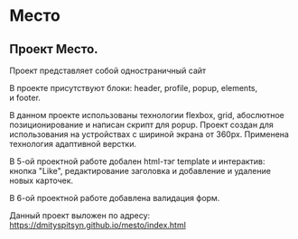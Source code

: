 # Mесто

## Проект Место.

Проект представляет собой одностраничный сайт  

В проекте присутствуют блоки: header, profile, popup, elements,  
и footer.

В данном проекте использованы технологии flexbox, grid, абослютное позиционирование и написан скрипт для popup. Проект создан для использования на устройствах с шириной экрана от 360px. Применена технология адаптивной верстки.

В 5-ой проектной работе добален html-тэг template и интерактив: кнопка "Like", редактирование заголовка и добавление и удаление новых карточек.

В 6-ой проектной работе добавлена валидация форм.

Данный проект выложен по адресу: https://dmityspitsyn.github.io/mesto/index.html